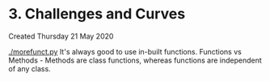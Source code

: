 # 3. Challenges and Curves
Created Thursday 21 May 2020

[./morefunct.py](./1._Challenges_and_Curves/morefunct.py)
It's always good to use in-built functions.
Functions vs Methods - Methods are class functions, whereas functions are independent of any class.

